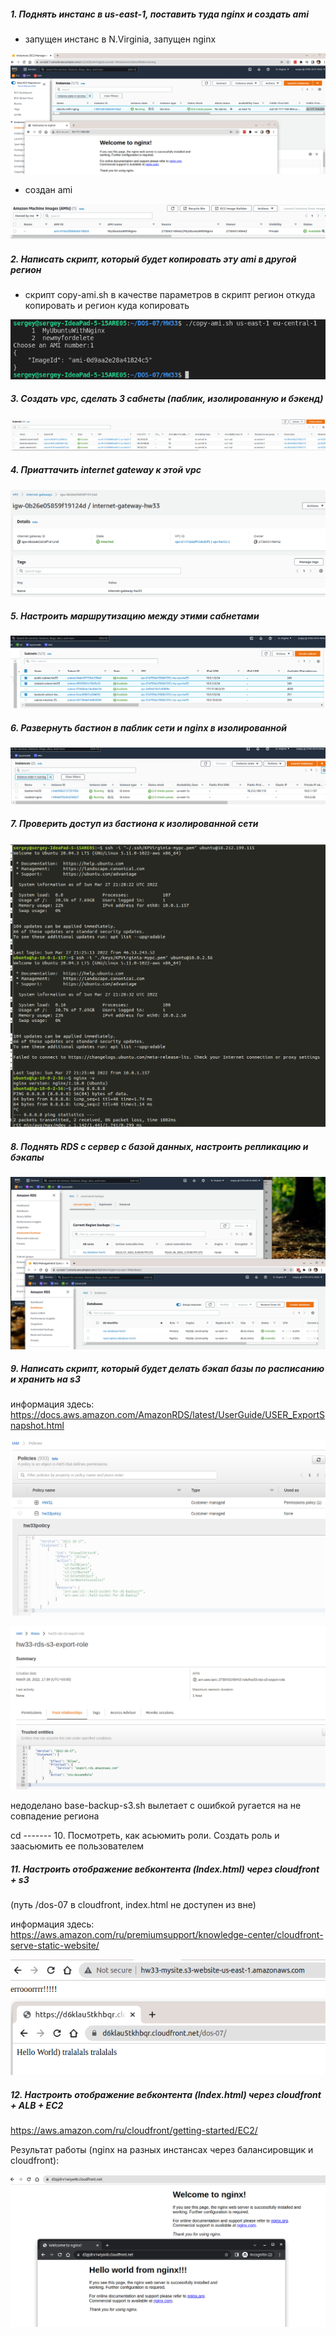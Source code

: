 ##### 1. Поднять инстанс в us-east-1, поставить туда nginx и создать ami
 - запущен инстанс в N.Virginia, запущен nginx

![N|Solid](https://github.com/serwol2/DOS-07/blob/HW33/HW33/screenshot-p1-1.png)

 - создан ami

![N|Solid](https://github.com/serwol2/DOS-07/blob/HW33/HW33/screenshot-p1-2.png)

##### 2. Написать скрипт, который будет копировать эту ami в другой регион

   - скрипт copy-ami.sh в качестве параметров в скрипт регион откуда копировать и регион куда копировать

![N|Solid](https://github.com/serwol2/DOS-07/blob/HW33/HW33/screenshot-p2-1.png)



##### 3. Создать vpc, сделать 3 сабнеты (паблик, изолированную и бэкенд)

![N|Solid](https://github.com/serwol2/DOS-07/blob/HW33/HW33/screenshot-p3-1.png)


##### 4. Приаттачить internet gateway к этой vpc

![N|Solid](https://github.com/serwol2/DOS-07/blob/HW33/HW33/screenshot-p4-1.png)


##### 5. Настроить маршрутизацию между этими сабнетами

![N|Solid](https://github.com/serwol2/DOS-07/blob/HW33/HW33/screenshot-p5-1.png)


##### 6. Развернуть бастион в паблик сети и nginx в изолированной

![N|Solid](https://github.com/serwol2/DOS-07/blob/HW33/HW33/screenshot-p7-1.png)

##### 7. Проверить доступ из бастиона к изолированной сети

![N|Solid](https://github.com/serwol2/DOS-07/blob/HW33/HW33/screenshot-p7-2.png)

##### 8. Поднять RDS с сервер с базой данных, настроить репликацию и бэкапы

![N|Solid](https://github.com/serwol2/DOS-07/blob/HW33/HW33/screenshot-p8-1.png)

##### 9. Написать скрипт, который будет делать бэкап базы по расписанию и хранить на s3


информация здесь: https://docs.aws.amazon.com/AmazonRDS/latest/UserGuide/USER_ExportSnapshot.html

![N|Solid](https://github.com/serwol2/DOS-07/blob/HW33/HW33/screenshot-p9-1.png)

![N|Solid](https://github.com/serwol2/DOS-07/blob/HW33/HW33/screenshot-p9-2.png)

недоделано base-backup-s3.sh вылетает с ошибкой ругается на не совпадение региона


cd ------- 10. Посмотреть, как асьюмить роли. Создать роль и заасьюмить ее пользователем



##### 11. Настроить отображение вебконтента (Index.html) через cloudfront + s3
(путь /dos-07 в cloudfront, index.html не доступен из вне)

информация здесь: 
https://aws.amazon.com/ru/premiumsupport/knowledge-center/cloudfront-serve-static-website/

![N|Solid](https://github.com/serwol2/DOS-07/blob/HW33/HW33/screenshot-p11.png)


##### 12. Настроить отображение вебконтента (Index.html) через cloudfront + ALB + EC2

https://aws.amazon.com/ru/cloudfront/getting-started/EC2/

Результат работы (nginx на разных инстансах через балансировщик и cloudfront):

![N|Solid](https://github.com/serwol2/DOS-07/blob/HW33/HW33/screenshot-p12.png)

